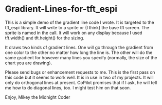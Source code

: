 # Gradient-Lines-for-tft_espi

This is a simple demo of the gradient line code I wrote.  It is targeted to the tft_espi library.  It will write to a sprite or (I think) the base tft screen.  The sprite is named in the call.  It will work on any display because I used tft.width() and tft.height() for the sizing.

It draws two kinds of gradient lines.  One will go through the gradient from one color to the other no matter how long the line is.  The other will do the same gradient for however many lines you specify (normally, the size of the chart you are drawing).  

Please send bugs or enhancement requests to me.  This is the first pass on this code but it seems to work well.  It is in use in two of my projects.  It will only do orthogonal lines at present.  CoPilot promises that if I ask, he will tell me how to do diagonal lines, too.  I might test him on that soon.  

Enjoy,
Mikey the Midnight Coder
